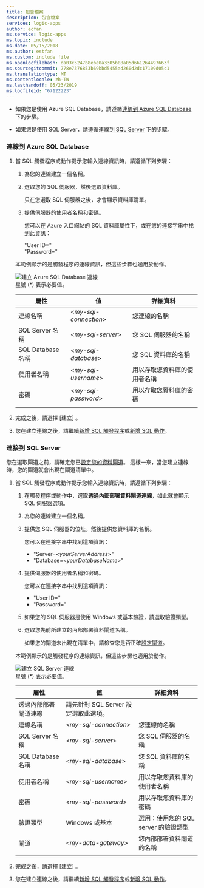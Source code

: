 ```yaml
---
title: 包含檔案
description: 包含檔案
services: logic-apps
author: ecfan
ms.service: logic-apps
ms.topic: include
ms.date: 05/15/2018
ms.author: estfan
ms.custom: include file
ms.openlocfilehash: da03c5247b8ebe0a3305b08a05d661264497663f
ms.sourcegitcommit: 778e7376853b69bbd5455ad260d2dc17109d05c1
ms.translationtype: MT
ms.contentlocale: zh-TW
ms.lasthandoff: 05/23/2019
ms.locfileid: "67122223"
---
```

* 如果您是使用 Azure SQL Database，請遵循[連線到 Azure SQL Database](#connect-azure-sql-db) 下的步驟。 

* 如果您是使用 SQL Server，請遵循[連線到 SQL Server](#connect-sql-server) 下的步驟。

<a name="connect-azure-sql-db"></a>

### <a name="connect-to-azure-sql-database"></a>連線到 Azure SQL Database

1. 當 SQL 觸發程序或動作提示您輸入連線資訊時，請遵循下列步驟：

   1. 為您的連線建立一個名稱。

   2. 選取您的 SQL 伺服器，然後選取資料庫。 

      只在您選取 SQL 伺服器之後，才會顯示資料庫清單。
 
   3. 提供伺服器的使用者名稱和密碼。

      您可以在 Azure 入口網站的 SQL 資料庫屬性下，或在您的連接字串中找到此資訊： 
      
      "User ID=<yourUserName  >"
      <br>
      "Password=<yourPassword  >"

   本範例顯示的是觸發程序的連線資訊，但這些步驟也適用於動作。

   ![建立 Azure SQL Database 連線](./media/connectors-create-api-sqlazure/azure-sql-database-create-connection.png)
   <br>
   星號 (*) 表示必要值。

   | 屬性 | 值 | 詳細資料 | 
   |----------|-------|---------| 
   | 連線名稱 | <*my-sql-connection*> | 您連線的名稱 | 
   | SQL Server 名稱 | <*my-sql-server*> | 您 SQL 伺服器的名稱 |
   | SQL Database 名稱 | <*my-sql-database*>  | 您 SQL 資料庫的名稱 | 
   | 使用者名稱 | <*my-sql-username*> | 用以存取您資料庫的使用者名稱 |
   | 密碼 | <*my-sql-password*> | 用以存取您資料庫的密碼 | 
   |||| 

2. 完成之後，請選擇 [建立]  。

3. 您在建立連線之後，請繼續[新增 SQL 觸發程序](#add-sql-trigger)或[新增 SQL 動作](#add-sql-action)。

<a name="connect-sql-server"></a>

### <a name="connect-to-sql-server"></a>連接到 SQL Server

您在選取閘道之前，請確定您已[設定您的資料閘道](https://docs.microsoft.com/azure/logic-apps/logic-apps-gateway-connection)。 這樣一來，當您建立連線時，您的閘道就會出現在閘道清單中。

1. 當 SQL 觸發程序或動作提示您輸入連線資訊時，請遵循下列步驟：

   1. 在觸發程序或動作中，選取**透過內部部署資料閘道連線**，如此就會顯示 SQL 伺服器選項。

   2. 為您的連線建立一個名稱。

   3. 提供您 SQL 伺服器的位址，然後提供您資料庫的名稱。
   
      您可以在連接字串中找到這項資訊： 
      
      * "Server=<*yourServerAddress*>"
      * "Database=<*yourDatabaseName*>"

   4. 提供伺服器的使用者名稱和密碼。

      您可以在連接字串中找到這項資訊： 
      
      * "User ID=<yourUserName  >"
      * "Password=<yourPassword  >"

   5. 如果您的 SQL 伺服器是使用 Windows 或基本驗證，請選取驗證類型。

   6. 選取您先前所建立的內部部署資料閘道名稱。
   
      如果您的閘道未出現在清單中，請檢查您是否正確[設定閘道](https://docs.microsoft.com/azure/logic-apps/logic-apps-gateway-connection)。

   本範例顯示的是觸發程序的連線資訊，但這些步驟也適用於動作。

   ![建立 SQL Server 連線](./media/connectors-create-api-sqlazure/sql-server-create-connection.png)
   <br>
   星號 (*) 表示必要值。

   | 屬性 | 值 | 詳細資料 | 
   |----------|-------|---------| 
   | 透過內部部署閘道連線 | 請先針對 SQL Server 設定選取此選項。 | | 
   | 連線名稱 | <*my-sql-connection*> | 您連線的名稱 | 
   | SQL Server 名稱 | <*my-sql-server*> | 您 SQL 伺服器的名稱 |
   | SQL Database 名稱 | <*my-sql-database*>  | 您 SQL 資料庫的名稱 |
   | 使用者名稱 | <*my-sql-username*> | 用以存取您資料庫的使用者名稱 |
   | 密碼 | <*my-sql-password*> | 用以存取您資料庫的密碼 | 
   | 驗證類型 | Windows 或基本 | 選用：使用您的 SQL server 的驗證類型 | 
   | 閘道 | <*my-data-gateway*> | 您內部部署資料閘道的名稱 | 
   |||| 

2. 完成之後，請選擇 [建立]  。 

3. 您在建立連線之後，請繼續[新增 SQL 觸發程序](#add-sql-trigger)或[新增 SQL 動作](#add-sql-action)。
